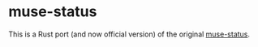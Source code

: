 # muse-status

This is a Rust port (and now official version) of the
original [muse-status](https://github.com/harrisonthorne/muse-status).
